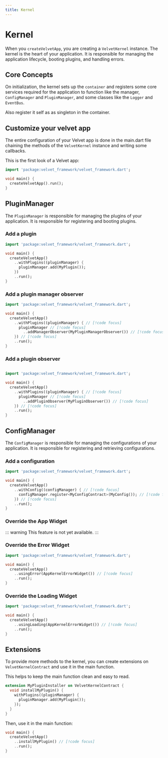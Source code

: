 ```yaml
---
title: Kernel
---
```


# Kernel

When you `createVelvetApp`, you are creating a `VelvetKernel` instance. The kernel is the heart of your application. It is responsible for managing the application lifecycle, booting plugins, and handling errors.

## Core Concepts

On initialization, the kernel sets up the `container` and registers some core services required for the application to function like the manager,  `ConfigManager` and `PluginManager`, and some classes like the `Logger` and `EventBus`.

Also register it self as as singleton in the container.

## Customize your velvet app

The entire configuration of your Velvet app is done in the main.dart file chaining the methods of the `VelvetKernel` instance and writing some callbacks.

This is the first look of a Velvet app:

```dart
import 'package:velvet_framework/velvet_framework.dart';

void main() {
  createVelvetApp().run();
}
```

## PluginManager

The `PluginManager` is responsible for managing the plugins of your application. It is responsible for registering and booting plugins.

### Add a plugin

```dart
import 'package:velvet_framework/velvet_framework.dart';

void main() {
  createVelvetApp()
    ..withPlugins((pluginManager) {
      pluginManager.add(MyPlugin());
    })
    ..run();
}
```

### Add a plugin manager observer

```dart
import 'package:velvet_framework/velvet_framework.dart';

void main() {
  createVelvetApp()
    ..withPlugins((pluginManager) { // [!code focus]
      pluginManager // [!code focus] 
        ..addManagerObserver(MyPluginManagerObserver()) // [!code focus]
    }) // [!code focus]
    ..run();
}
```

### Add a plugin observer

```dart

import 'package:velvet_framework/velvet_framework.dart';

void main() {
  createVelvetApp()
    ..withPlugins((pluginManager) { // [!code focus]
      pluginManager // [!code focus]
        ..addPluginObserver(MyPluginObserver()) // [!code focus]
    }) // [!code focus]
    ..run();
}
```

## ConfigManager

The `ConfigManager` is responsible for managing the configurations of your application. It is responsible for registering and retrieving configurations.


### Add a configuration

```dart
import 'package:velvet_framework/velvet_framework.dart';

void main() {
  createVelvetApp()
    ..withConfig((configManager) { // [!code focus]
      configManager.register<MyConfigContract>(MyConfig()); // [!code focus]
    }) // [!code focus]
    ..run();
}
```

### Override the App Widget

::: warning
This feature is not yet available.
:::


### Override the Error Widget

```dart
import 'package:velvet_framework/velvet_framework.dart';

void main() {
  createVelvetApp()
    ..usingError(AppKernelErrorWidget()) // [!code focus]
    ..run();
}
```

### Override the Loading Widget

```dart
import 'package:velvet_framework/velvet_framework.dart';

void main() {
  createVelvetApp()
    ..usingLoading(AppKernelErrorWidget()) // [!code focus]
    ..run();
}
```

## Extensions

To provide more methods to the kernel, you can create extensions on `VelvetKernelContract` and use it in the main function.

This helps to keep the main function clean and easy to read.

```dart
extension MyPluginInstaller on VelvetKernelContract {
  void installMyPlugin() {
    withPlugins((pluginManager) {
      pluginManager.add(MyPlugin());
    });
  }
}
```

Then, use it in the main function:

```dart
void main() {
  createVelvetApp()
    ..installMyPlugin() // [!code focus]
    ..run();
}
```